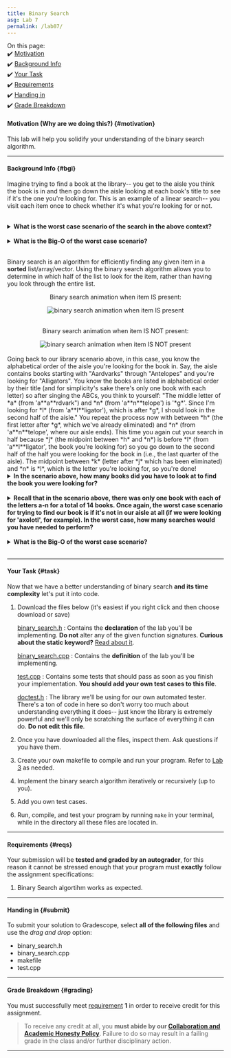 ```yaml
---
title: Binary Search
asg: Lab 7
permalink: /lab07/
---
```


On this page:  
✔️ [Motivation](#motivation)  
✔️ [Background Info](#bgi)  
✔️ [Your Task](#task)  
✔️ [Requirements](#reqs)  
✔️ [Handing in](#submit)  
✔️ [Grade Breakdown](#grading)

#### Motivation (Why are we doing this?) {#motivation}
This lab will help you solidify your understanding of the binary search algorithm.

---

#### Background Info {#bgi}
Imagine trying to find a book at the library-- you get to the aisle you think the book is in and then go down the aisle looking at each book's title to see if it's the one you're looking for. This is an example of a linear search-- you visit each item once to check whether it's what you're looking for or not. 

<br>

<details>
    <summary><strong>What is the worst case scenario of the search in the above context?</strong></summary>

If the book is the last one in the aisle or if it's not in that aisle at all, you'll have visited <strong>every book</strong>. 

</details>

<br>

<details>
    <summary><strong>What is the Big-O of the worst case scenario?</strong></summary>

If you have to visit <strong>every book</strong> and there are <em>n</em> books, the search will have an upper bound of <strong>O(n)</strong>. 

</details>

<br>

Binary search is an algorithm for efficiently finding any given item in a **sorted** list/array/vector. Using the binary search algorithm allows you to determine in which half of the list to look for the item, rather than having you look through the entire list.

<center>
	<p>Binary search animation when item IS present:</p>
	<img alt="binary search animation when item IS present" src="/sm21/labs/lab07/bs-present.gif"/> 
	<br> <br>
	<p>Binary search animation when item IS NOT present:</p>
	<img alt="binary search animation when item IS NOT present" src="/sm21/labs/lab07/bs-not-present.gif" />
</center>

<br>
Going back to our library scenario above, in this case, you know the alphabetical order of the aisle you're looking for the book in. Say, the aisle contains books starting with "Aardvarks" through "Antelopes" and you're looking for "Alligators". You know the books are listed in alphabetical order by their title (and for simplicity's sake there's only one book with each letter) so after singing the ABCs, you think to yourself: "The middle letter of *a* (from 'a**a**rdvark") and *n* (from 'a**n**telope') is '*g*'. Since I'm looking for *l* (from 'a**l**ligator'), which is after *g*, I should look in the second half of the aisle." You repeat the process now with between *h* (the first letter after *g*, which we've already eliminated) and *n* (from 'a**n**telope', where our aisle ends). This time you again cut your search in half because *j* (the midpoint between *h* and *n*) is before *l* (from 'a**l**ligator', the book you're looking for) so you go down to the second half of the half you were looking for the book in (i.e., the last quarter of the aisle). The midpoint between *k* (letter after *j* which has been eliminated) and *n* is *l*, which is the letter you're looking for, so you're done!

<br>

<details>
    <summary><strong>In the scenario above, how many books did you have to look at to find the book you were looking for?</strong></summary>

Each time wee calculated the midpoint we looked at a book to see if it was what we wanted. We did this a total of <strong>three times</strong> once when we found <em>g</em> then again when we found <em>j</em> and once more when we found <em>l</em>. 

</details>

<br>

<details>
    <summary><strong>Recall that in the scenario above, there was only one book with each of the letters a-n for a total of 14 books. Once again, the worst case scenario for trying to find our book is if it's not in our aisle at all (if we were looking for 'axolotl', for example). In the worst case, how many searches would you have needed to perform?</strong></summary>

Each time we calculated the midpoint we looked at a book to see if it was what we wanted. We would then do:
<ul>
	<li>a - n, midpoint: g</li>
	<li>j - n, midpoint: l</li>
	<li>m - n, midpoint: m (we usually round down)</li>
	<li>n - n, midpoint: n (need to make sure we got through to the end)</li>
</ul>

After 4 books we realize our book isn't in this aisle, but hey, at least 4 books is better than 14!

</details>

<br>

<details>
    <summary><strong>What is the Big-O of the worst case scenario?</strong></summary>

I recommend you walk through these on your own (at least up to 26 or 50 books) to confirm:
<ul>
	<li>1 book: 1 search</li>
	<li>4 books: 3 searches</li>
	<li>14 books: 4 searches</li>
	<li>26 books: 5 searches</li>
	<li>50 books: 6 searches</li>
	<li>1,000,000 books: 20 searches</li>
</ul>

If we <a href="https://www.desmos.com/calculator/tvuvftonhe">graph these points</a> we get something that looks familiar:
<center><img src="/sm21/labs/lab07/book-points.png" alt="plotted points form list abocee with books on the x-axis and searches on the y-axis"></center>

What does that graph's behaviour look like? If you thought <strong>logarithmic</strong>, then awesome job! If you didn't think so, now would be a good time to brush up on some pre-algebra and pre-calculus topics using the <a href="/sm21/resources#math">math resources</a> posted on the site!

Binary seach's time complexity is <strong>O(log n)</strong>. To see Lalitha (from previous analysis videos) walk you through a more formal and mathematical analysis, watch her <a href="https://www.youtube.com/watch?v=TomQQb2kJvc">Binary Search - Time Complexity video</a> (15 min).

</details>

<br>

---

#### Your Task {#task}
Now that we have a better understanding of binary search **and its time complexity** let's put it into code.

1. Download the files below (it's easiest if you right click and then choose download or save)

    [binary_search.h](/sm21/labs/lab07/template-code/binary_search.h)
    : Contains the **declaration** of the lab you'll be implementing. **Do not** alter any of the given function signatures. **Curious about the static keyword?** [Read about it](https://www.geeksforgeeks.org/static-keyword-cpp/).

    [binary_search.cpp](/sm21/labs/lab07/template-code/binary_search.cpp)
    : Contains the **definition** of the lab you'll be implementing.

    [test.cpp](/sm21/labs/lab07/template-code/test.cpp)
    : Contains some tests that should pass as soon as you finish your implementation. **You should add your own test cases to this file**.

    [doctest.h](/sm21/labs/lab07/template-code/doctest.h)
    : The library we'll be using for our own automated tester. There's a ton of code in here so don't worry too much about understanding everything it does-- just know the library is extremely powerful and we'll only be scratching the surface of everything it can do. **Do not edit this file**.

2. Once you have downloaded all the files, inspect them. Ask questions if you have them.
3. Create your own makefile to compile and run your program. Refer to [Lab 3](/sm21/lab03) as needed.
4. Implement the binary search algorithm iteratively or recursively (up to you).
5. Add you own test cases.
6. Run, compile, and test your program by running `make` in your terminal, while in the directory all these files are located in.

---

#### Requirements {#reqs}
Your submission will be **tested and graded by an autograder**, for this reason it cannot be stressed enough that your program must **exactly** follow the assignment specifications:  

1. Binary Search algortihm works as expected.

---

#### Handing in {#submit}
To submit your solution to Gradescope, select **all of the following files** and use the *drag and drop* option:
- binary_search.h
- binary_search.cpp
- makefile
- test.cpp

---

#### Grade Breakdown {#grading}
You must successfully meet [requirement](#reqs) **1** in order to receive credit for this assignment.

> To receive any credit at all, you **must abide by our [Collaboration and Academic Honesty Policy](/sm21/policies/#integrity)**. Failure to do so may result in a failing grade in the class and/or further disciplinary action.

---